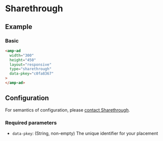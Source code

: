 # Sharethrough

## Example

### Basic

```html
<amp-ad
  width="300"
  height="450"
  layout="responsive"
  type="sharethrough"
  data-pkey="c0fa8367"
>
</amp-ad>
```

## Configuration

For semantics of configuration, please [contact Sharethrough](mailto:pubsupport@sharethrough.com).

### Required parameters

-   `data-pkey`: (String, non-empty) The unique identifier for your placement
